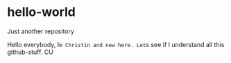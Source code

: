 # hello-world
Just another repository


Hello everybody,
I`m Christin and new here. Let`s see if I understand all this github-stuff. CU
